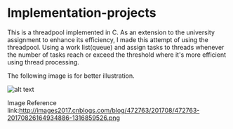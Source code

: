 # Implementation-projects
This is a threadpool implemented in C. As an extension to the university assignment to enhance its efficiency, I made this attempt of using the threadpool. Using a work list(queue) and assign tasks to threads whenever the number of tasks reach or exceed the threshold where it's more efficient using thread processing.

The following image is for better illustration.


![alt text](http://images2017.cnblogs.com/blog/472763/201708/472763-20170826164934886-1316859526.png)


Image Reference link:http://images2017.cnblogs.com/blog/472763/201708/472763-20170826164934886-1316859526.png
